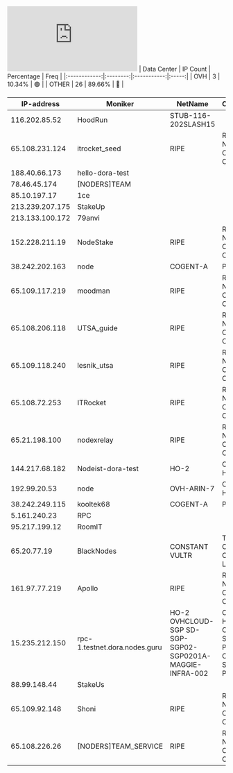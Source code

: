 ![Diagramm](https://github.com/obajay/StateSync-snapshots/blob/main/Projects/Dora/1/README.md)
| Data Center | IP Count | Percentage | Freq |
|:------------:|:--------:|:-----------:|:-----:|
| OVH | 3 | 10.34% | 🟢 |
| OTHER | 26 | 89.66% | 🔴 |

<!-- START_TABLE -->
| IP-address | Moniker | NetName | Organization |
|-------------|-------------|-------------|-------------|
| 116.202.85.52 | HoodRun | STUB-116-202SLASH15 |  |
| 65.108.231.124 | itrocket_seed | RIPE | RIPE Network Coordination Centre |
| 188.40.66.173 | hello-dora-test |  |  |
| 78.46.45.174 | [NODERS]TEAM |  |  |
| 85.10.197.17 | 1ce |  |  |
| 213.239.207.175 | StakeUp |  |  |
| 213.133.100.172 | 79anvi |  |  |
| 152.228.211.19 | NodeStake | RIPE | RIPE Network Coordination Centre |
| 38.242.202.163 | node | COGENT-A | PSINet, Inc. |
| 65.109.117.219 | moodman | RIPE | RIPE Network Coordination Centre |
| 65.108.206.118 | UTSA_guide | RIPE | RIPE Network Coordination Centre |
| 65.109.118.240 | lesnik_utsa | RIPE | RIPE Network Coordination Centre |
| 65.108.72.253 | ITRocket | RIPE | RIPE Network Coordination Centre |
| 65.21.198.100 | nodexrelay | RIPE | RIPE Network Coordination Centre |
| 144.217.68.182 | Nodeist-dora-test | HO-2 | OVH Hosting, Inc. |
| 192.99.20.53 | node | OVH-ARIN-7 | OVH Hosting, Inc. |
| 38.242.249.115 | kooltek68 | COGENT-A | PSINet, Inc. |
| 5.161.240.23 | RPC |  |  |
| 95.217.199.12 | RoomIT |  |  |
| 65.20.77.19 | BlackNodes | CONSTANT VULTR | The Constant Company, LLC |
| 161.97.77.219 | Apollo | RIPE | RIPE Network Coordination Centre |
| 15.235.212.150 | rpc-1.testnet.dora.nodes.guru | HO-2 OVHCLOUD-SGP SD-SGP-SGP02-SGP0201A-MAGGIE-INFRA-002 | OVH Hosting, Inc. OVH Singapore PTE. LTD OVH Singapore PTE. LTD |
| 88.99.148.44 | StakeUs |  |  |
| 65.109.92.148 | Shoni | RIPE | RIPE Network Coordination Centre |
| 65.108.226.26 | [NODERS]TEAM_SERVICE | RIPE | RIPE Network Coordination Centre |

<!-- END_TABLE -->